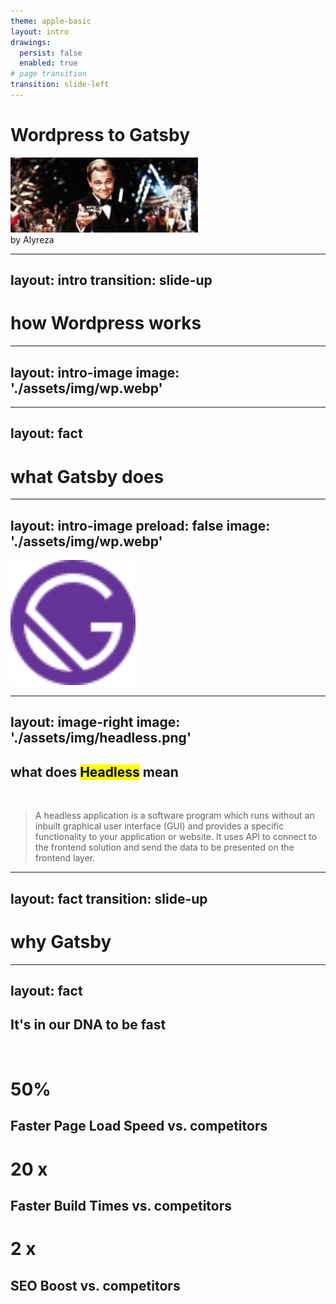 ```yaml
---
theme: apple-basic
layout: intro
drawings:
  persist: false
  enabled: true
# page transition
transition: slide-left
---
```


# Wordpress to Gatsby
<img style="width: 300px" src="/assets/img/gatsby.gif" />
<div class="absolute bottom-10">
  <span class="font-700">
    by Alyreza
  </span>
</div>

<!--
The last comment block of each slide will be treated as slide notes. It will be visible and editable in Presenter Mode along with the slide. [Read more in the docs](https://sli.dev/guide/syntax.html#notes)
-->

---
layout: intro
transition: slide-up
---
# how Wordpress works

---
layout: intro-image
image: './assets/img/wp.webp'
---

---
layout: fact
---

# what Gatsby does

---
layout: intro-image
preload: false
image: './assets/img/wp.webp'
---

<img v-motion
      :initial="{ x: 800, y: 2000 }"
      :enter="{ x: 400,y: 130, scale: 1.3 ,opacity: 1, transition: { delay: 300, duration: 2000 } }"
      class="absolute top-0 left-0 right-0 bottom-0"  style="width: 200px; height: 200px;" src="/assets/img/gatsby.svg" />

---
layout: image-right
image: './assets/img/headless.png'
---

<h2>what does <mark>Headless</mark> mean</h2>
<br />
<blockquote>
A headless application is a software program which runs without an inbuilt graphical user interface (GUI) and provides a specific functionality to your application or website. It uses API to connect to the frontend solution and send the data to be presented on the frontend layer.
</blockquote>

---
layout: fact
transition: slide-up
---

# why Gatsby


---
layout: fact
---

## It's in our DNA to be fast

<br />
<div class="flex inline-flex">
  <div>
    <h1 class="text-pink-700">50%</h1>
    <h2>Faster Page Load Speed vs. competitors</h2>
  </div>
  <div>
    <h1 class="text-pink-700">20 x</h1>
    <h2>Faster Build Times vs. competitors</h2>
  </div>
  <div>
    <h1 class="text-pink-700">2 x</h1>
    <h2>SEO Boost vs. competitors</h2>
  </div>
</div>